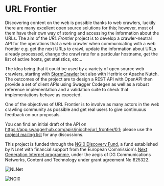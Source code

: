 # URL Frontier

Discovering content on the web is possible thanks to web crawlers, luckily there are many excellent open source solutions for this; however, most of them have their own way of storing and accessing the information about the URLs. The aim of the *URL Frontier* project is to develop a crawler-neutral API for the operations that a web crawler when communicating with a web frontier e.g. get the next URLs to crawl, update the information about  URLs already processed, change the crawl rate for a particular hostname, get the list of active hosts, get statistics, etc... 

The idea being that it could be used by a variety of open source web crawlers, starting with [StormCrawler](http://stormcrawler.net) but also with Heritrix or Apache Nutch. The outcomes of the project are to design a REST API with OpenAPI then provide a set of client APIs using Swagger Codegen as well as a robust reference implementation and a validation suite to check that implementations behave as expected. 

One of the objectives of URL Frontier is to involve as many actors in the web crawling community as possible and get real users to give continuous feedback on our proposals. 

You can find an initial draft of the API on https://app.swaggerhub.com/apis/jnioche/url_frontier/0.1; please use the [project mailing list](crawler-commons@googlegroups.com) for any discussions. 

This project is funded through the [NGI0 Discovery Fund](https://nlnet.nl/discovery), a fund established by NLnet with financial support from the European Commission's [Next Generation Internet programme](https://ngi.eu/), under the aegis of DG Communications Networks, Content and Technology under grant agreement No 825322. 

![NLNet](https://nlnet.nl/image/logo_nlnet.svg)

![NGI0](https://nlnet.nl/image/logos/NGI0_tag.png)
